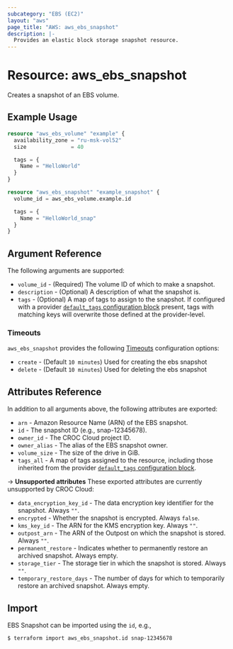 ```yaml
---
subcategory: "EBS (EC2)"
layout: "aws"
page_title: "AWS: aws_ebs_snapshot"
description: |-
  Provides an elastic block storage snapshot resource.
---
```


# Resource: aws_ebs_snapshot

Creates a snapshot of an EBS volume.

## Example Usage

```terraform
resource "aws_ebs_volume" "example" {
  availability_zone = "ru-msk-vol52"
  size              = 40

  tags = {
    Name = "HelloWorld"
  }
}

resource "aws_ebs_snapshot" "example_snapshot" {
  volume_id = aws_ebs_volume.example.id

  tags = {
    Name = "HelloWorld_snap"
  }
}
```

## Argument Reference

The following arguments are supported:

* `volume_id` - (Required) The volume ID of which to make a snapshot.
* `description` - (Optional) A description of what the snapshot is.
* `tags` - (Optional) A map of tags to assign to the snapshot. If configured with a provider [`default_tags` configuration block][default-tags] present, tags with matching keys will overwrite those defined at the provider-level.

### Timeouts

`aws_ebs_snapshot` provides the following
[Timeouts](https://www.terraform.io/docs/configuration/blocks/resources/syntax.html#operation-timeouts) configuration options:

- `create` - (Default `10 minutes`) Used for creating the ebs snapshot
- `delete` - (Default `10 minutes`) Used for deleting the ebs snapshot

## Attributes Reference

In addition to all arguments above, the following attributes are exported:

* `arn` - Amazon Resource Name (ARN) of the EBS snapshot.
* `id` - The snapshot ID (e.g., snap-12345678).
* `owner_id` - The CROC Cloud project ID.
* `owner_alias` - The alias of the EBS snapshot owner.
* `volume_size` - The size of the drive in GiB.
* `tags_all` - A map of tags assigned to the resource, including those inherited from the provider [`default_tags` configuration block][default-tags].

->  **Unsupported attributes**
These exported attributes are currently unsupported by CROC Cloud:

* `data_encryption_key_id` - The data encryption key identifier for the snapshot. Always `""`.
* `encrypted` - Whether the snapshot is encrypted. Always `false`.
* `kms_key_id` - The ARN for the KMS encryption key. Always `""`.
* `outpost_arn` - The ARN of the Outpost on which the snapshot is stored. Always `""`.
* `permanent_restore` - Indicates whether to permanently restore an archived snapshot. Always empty.
* `storage_tier` - The storage tier in which the snapshot is stored. Always `""`.
* `temporary_restore_days` - The number of days for which to temporarily restore an archived snapshot. Always empty.

## Import

EBS Snapshot can be imported using the `id`, e.g.,

```
$ terraform import aws_ebs_snapshot.id snap-12345678
```

[default-tags]: https://www.terraform.io/docs/providers/aws/index.html#default_tags-configuration-block
